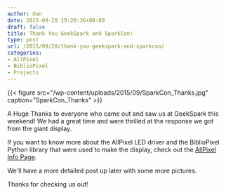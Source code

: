 ```yaml
---
author: dan
date: 2015-09-20 19:20:36+00:00
draft: false
title: Thank You GeekSpark and SparkCon!
type: post
url: /2015/09/20/thank-you-geekspark-and-sparkcon/
categories:
- AllPixel
- BiblioPixel
- Projects
---
```


{{< figure src="/wp-content/uploads/2015/09/SparkCon_Thanks.jpg" caption="SparkCon_Thanks" >}}

A Huge Thanks to everyone who came out and saw us at GeekSpark this weekend! We had a great time and were thrilled at the response we got from the giant display.

If you want to know more about the AllPixel LED driver and the BiblioPixel Python library that were used to make the display, check out the [AllPixel Info Page](/allpixel/).

We'll have a more detailed post up later with some more pictures.

Thanks for checking us out!
